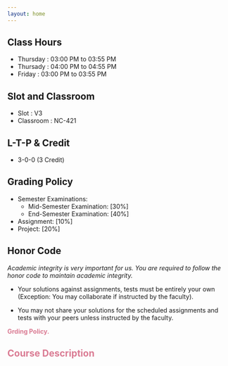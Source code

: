 ```yaml
---
layout: home
---
```

## **Class Hours**
- Thursday : 03:00 PM to 03:55 PM
- Thursady : 04:00 PM to 04:55 PM
- Friday   : 03:00 PM to 03:55 PM

## **Slot and Classroom**
- Slot : V3       
- Classroom : NC-421

## **L-T-P & Credit**
- 3-0-0 (3 Credit)


## **Grading Policy**
- Semester Examinations:
    - Mid-Semester Examination: [30%]
    - End-Semester Examination: [40%]
- Assignment: [10%]
- Project: [20%]

## **Honor Code**
*Academic integrity is very important for us. You are required to follow the honor code to maintain academic integrity.*
- Your solutions against assignments, tests must be entirely your own (Exception: You may collaborate if instructed by the faculty).

- You may not share your solutions for the scheduled assignments and tests with your peers unless instructed by the faculty.

<span style="color:#da7b93;"><b>Grding Policy<b>.</span>
<h2 style="color: #da7b93;"><b>Course Description</b></h2>